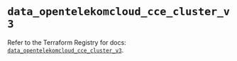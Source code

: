 # `data_opentelekomcloud_cce_cluster_v3`

Refer to the Terraform Registry for docs: [`data_opentelekomcloud_cce_cluster_v3`](https://registry.terraform.io/providers/opentelekomcloud/opentelekomcloud/1.36.28/docs/data-sources/cce_cluster_v3).
